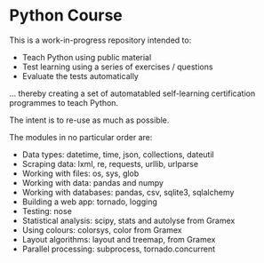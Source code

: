 # Python Course

This is a work-in-progress repository intended to:

- Teach Python using public material
- Test learning using a series of exercises / questions
- Evaluate the tests automatically

... thereby creating a set of automatabled self-learning certification programmes to teach Python.

The intent is to re-use as much as possible.

The modules in no particular order are:

- Data types: datetime, time, json, collections, dateutil
- Scraping data: lxml, re, requests, urllib, urlparse
- Working with files: os, sys, glob
- Working with data: pandas and numpy
- Working with databases: pandas, csv, sqlite3, sqlalchemy
- Building a web app: tornado, logging
- Testing: nose
- Statistical analysis: scipy, stats and autolyse from Gramex
- Using colours: colorsys, color from Gramex
- Layout algorithms: layout and treemap, from Gramex
- Parallel processing: subprocess, tornado.concurrent

